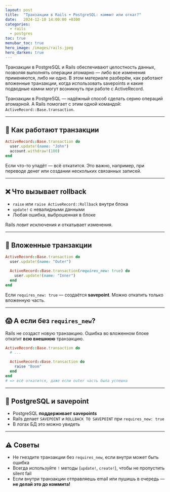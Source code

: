 ```yaml
---
layout: post
title:  "Транзакции в Rails + PostgreSQL: коммит или откат?"
date:   2024-12-10 14:00:00 +0300
categories:
  - rails
  - postgres
toc: true
menubar_toc: true
hero_image: /images/rails.jpeg
hero_darken: true
---
```

Транзакции в PostgreSQL и Rails обеспечивают целостность данных, позволяя выполнять операции атомарно — либо все изменения применяются, либо ни одно. В этом материале разберём, как работают вложенные транзакции, когда использовать savepoints и какие подводные камни могут возникнуть при работе с ActiveRecord.

Транзакции в PostgreSQL — надёжный способ сделать серию операций атомарной. А Rails помогает с этим одной командой: `ActiveRecord::Base.transaction`.

---

## 🔁 Как работают транзакции

```ruby
ActiveRecord::Base.transaction do
  user.update!(name: "John")
  account.withdraw!(100)
end
````

Если что-то упадёт — всё откатится. Это важно, например, при переводе денег или создании нескольких связанных записей.

---

## ❌ Что вызывает rollback

* `raise` или `raise ActiveRecord::Rollback` внутри блока
* `update!` с невалидными данными
* Любая ошибка, выброшенная в блоке

Rails ловит исключения и откатывает изменения.

---

## 🧬 Вложенные транзакции

```ruby
ActiveRecord::Base.transaction do
  user.update!(name: "Outer")

  ActiveRecord::Base.transaction(requires_new: true) do
    user.update!(name: "Inner")
  end
end
```

Если `requires_new: true` — создаётся **savepoint**. Можно откатить только вложенную часть.

---

## 😱 А если без `requires_new`?

Rails не создаст новую транзакцию. Ошибка во вложенном блоке откатит **всю внешнюю** транзакцию.

```ruby
ActiveRecord::Base.transaction do
  # ...

  ActiveRecord::Base.transaction do
    raise "Boom"
  end
end
# => всё откатится, даже если outer часть была успешна
```

---

## 🧠 PostgreSQL и savepoint

* PostgreSQL **поддерживает savepoints**
* Rails делает `SAVEPOINT` и `ROLLBACK TO SAVEPOINT` при `requires_new: true`
* В логах БД это можно увидеть

---

## ⚠️ Советы

* Не гнездите транзакции без `requires_new`, если внутри может быть ошибка
* Всегда используйте `!` методы (`update!`, `create!`), чтобы не пропустить silent fail
* Если внутри транзакции отправляешь email или пушишь в очередь — **не делай это до коммита!**
